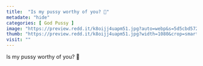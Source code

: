 ```yaml
---
title:  "Is my pussy worthy of you? 🥺"
metadate: "hide"
categories: [ God Pussy ]
image: "https://preview.redd.it/k8oijj4uapm51.jpg?auto=webp&s=5d5cbd572b02da907f5fb2f90127c6734c9da6f1"
thumb: "https://preview.redd.it/k8oijj4uapm51.jpg?width=1080&crop=smart&auto=webp&s=22f6feea9110e88b5a779798735a28963bcbaab0"
visit: ""
---
```

Is my pussy worthy of you? 🥺
